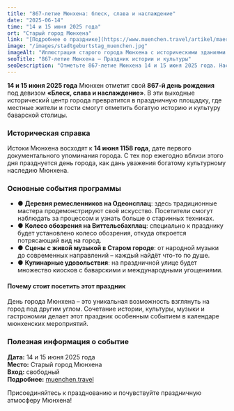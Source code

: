 ```yaml
---
title: "867-летие Мюнхена: блеск, слава и наслаждение"
date: "2025-06-14"
time: "14 и 15 июня 2025 года"
ort: "Старый город Мюнхена"
link: "[Подробнее о празднике](https://www.muenchen.travel/artikel/maerkte-feste/stadtgeburtstag)"
image: "/images/stadtgeburtstag_muenchen.jpg"
imageAlt: "Иллюстрация старого города Мюнхена с историческими зданиями и повозками в честь дня города"
seoTitle: "867-летие Мюнхена – Праздник истории и культуры"
seoDescription: "Отметьте 867-летие Мюнхена 14 и 15 июня 2025 года. Наслаждайтесь блеском и славой в Старом городе с уникальными мероприятиями, вкусной едой и захватывающими выступлениями."
---
```


**14 и 15 июня 2025 года** Мюнхен отметит свой **867-й день рождения** под девизом **«Блеск, слава и наслаждение»**. В эти выходные исторический центр города превратится в праздничную площадку, где местные жители и гости смогут отметить богатую историю и культуру баварской столицы.

### Историческая справка
Истоки Мюнхена восходят к **14 июня 1158 года**, дате первого документального упоминания города. С тех пор ежегодно вблизи этого дня празднуется день города, как дань уважения богатому культурному наследию Мюнхена.

### Основные события программы
- ● **Деревня ремесленников на Одеонсплац**: здесь традиционные мастера продемонстрируют своё искусство. Посетители смогут наблюдать за процессом и узнать больше о старинных техниках.
- ● **Колесо обозрения на Виттельсбахплац**: специально к празднику будет установлено колесо обозрения, откуда откроется потрясающий вид на город.
- ● **Сцены с живой музыкой в Старом городе**: от народной музыки до современных направлений – каждый найдёт что-то по душе.
- ● **Кулинарные удовольствия**: на праздничной улице будет множество киосков с баварскими и международными угощениями.

#### Почему стоит посетить этот праздник
День города Мюнхена – это уникальная возможность взглянуть на город под другим углом. Сочетание истории, культуры, музыки и гастрономии делает этот праздник особенным событием в календаре мюнхенских мероприятий.

### Полезная информация о событие
**Дата:** 14 и 15 июня 2025 года  
**Место:** Старый город Мюнхена  
**Вход:** свободный  
**Подробнее:** [muenchen.travel](https://www.muenchen.travel/artikel/maerkte-feste/stadtgeburtstag)  

Присоединяйтесь к празднованию и почувствуйте праздничную атмосферу Мюнхена!